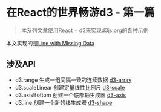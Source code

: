 # 在React的世界畅游d3 - 第一篇

> 本系列文章使用React + d3来实现d3js.org的各种示例

本文实现的是[Line with Missing Data](http://bl.ocks.org/mbostock/0533f44f2cfabecc5e3a)

## 涉及API

- d3.range 生成一组间隔一致的连续数据 [d3-array](../d3-array.md)
- d3.scaleLinear 创建定量线性比例尺 [d3-scale](../d3-scale.md)
- d3.axisBottom 创建一个底部轴生成器 [d3-axis](../d3-axis.md)
- d3.line 创建一个新的线生成器 [d3-shape](../d3-shape.md)
